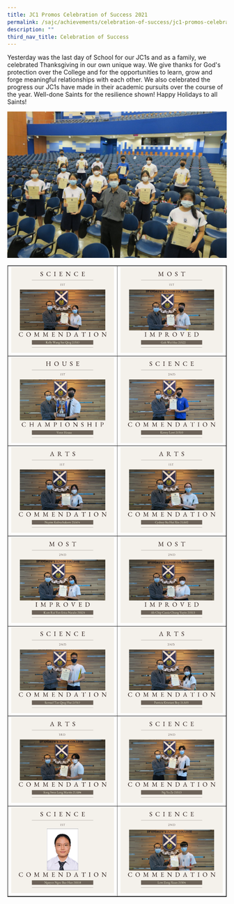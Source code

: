 ```yaml
---
title: JC1 Promos Celebration of Success 2021
permalink: /sajc/achievements/celebration-of-success/jc1-promos-celebration-of-success-2021/
description: ""
third_nav_title: Celebration of Success
---
```

<p>Yesterday was the last day of School for our JC1s and as a family, we celebrated Thanksgiving in our own unique way. We give thanks for God's protection over the College and for the opportunities to learn, grow and forge meaningful relationships with each other. We also celebrated the progress our JC1s have made in their academic pursuits over the course of the year. Well-done Saints for the resilience shown! Happy Holidays to all Saints!&nbsp;</p>
<img src="/images/jcone1.jpg">
<table style="border-collapse: collapse; width: 100%;" border="1">
<tbody>
<tr>
<td style="width: 50%;"><img src="/images/jcone2.png"></td>
<td style="width: 50%;"><img src="/images/jcone3.png"></td>
</tr>
<tr>
<td style="width: 50%;"><img src="/images/jcone4.png"></td>
<td style="width: 50%;"><img src="/images/jcone5.png"></td>
</tr>
<tr>
<td style="width: 50%;"><img src="/images/jcone6.png"></td>
<td style="width: 50%;"><img src="/images/jcone7.png"></td>
</tr>
<tr>
<td style="width: 50%;"><img src="/images/jcone8.png"></td>
<td style="width: 50%;"><img src="/images/jcone9.png"></td>
</tr>
<tr>
<td style="width: 50%;"><img src="/images/jcone10.png"></td>
<td style="width: 50%;"><img src="/images/jcone11.png"></td>
</tr>
<tr>
<td style="width: 50%;"><img src="/images/jcone12.png"></td>
<td style="width: 50%;"><img src="/images/jcone13.png"></td>
</tr>
<tr>
<td style="width: 50%;"><img src="/images/jcone14.png"></td>
<td style="width: 50%;"><img src="/images/jcone15.png"></td>
</tr>
</tbody>
</table>
